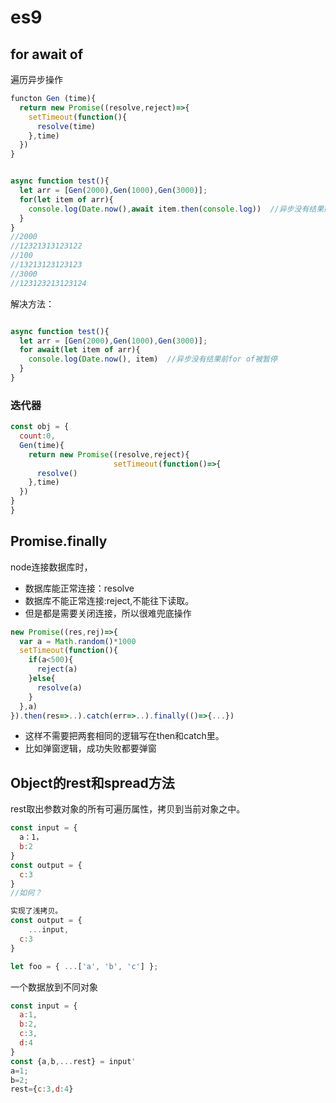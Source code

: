 # es9

## for await of

遍历异步操作

```js
functon Gen (time){
  return new Promise((resolve,reject)=>{
    setTimeout(function(){
      resolve(time)
    },time)
  })
}


async function test(){
  let arr = [Gen(2000),Gen(1000),Gen(3000)];
  for(let item of arr){
    console.log(Date.now(),await item.then(console.log))  //异步没有结果前for of被暂停
  }
}
//2000
//12321313123122
//100
//13213123123123
//3000
//123123213123124
```

解决方法：

```js

async function test(){
  let arr = [Gen(2000),Gen(1000),Gen(3000)];
  for await(let item of arr){
    console.log(Date.now(), item)  //异步没有结果前for of被暂停
  }
}
```

### 迭代器

```js
const obj = {
  count:0,
  Gen(time){
    return new Promise((resolve,reject){
                       setTimeout(function()=>{
      resolve()
    },time)
  })
}
}
```

## Promise.finally

node连接数据库时，

- 数据库能正常连接：resolve
- 数据库不能正常连接:reject,不能往下读取。
- 但是都是需要关闭连接，所以很难兜底操作

```js
new Promise((res,rej)=>{
  var a = Math.random()*1000
  setTimeout(function(){
    if(a<500){
      reject(a)
    }else{
      resolve(a)
    }
  },a)
}).then(res=>..).catch(err=>..).finally(()=>{...})
```

- 这样不需要把两套相同的逻辑写在then和catch里。
- 比如弹窗逻辑，成功失败都要弹窗

## Object的rest和spread方法

rest取出参数对象的所有可遍历属性，拷贝到当前对象之中。

```js
const input = {
  a：1，
  b:2
}
const output = {
  c:3
}
//如何？
```

```js
实现了浅拷贝。
const output = {
	...input,
  c:3
}
```

```js
let foo = { ...['a', 'b', 'c'] };
```

一个数据放到不同对象

```js
const input = {
  a:1,
  b:2,
  c:3,
  d:4
}
const {a,b,...rest} = input'
a=1;
b=2;
rest={c:3,d:4}

```



